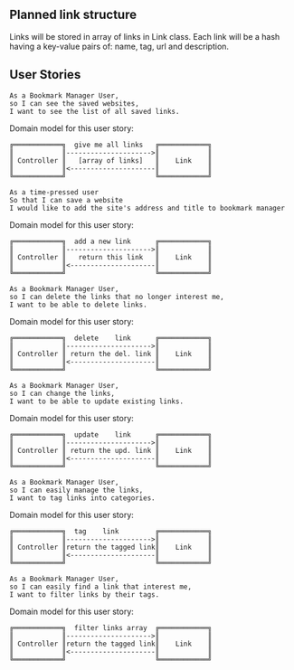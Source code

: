## Planned link structure
Links will be stored in array of links in Link class. 
Each link will be a hash having a key-value pairs of: name, tag, url and description.

## User Stories

```plain
As a Bookmark Manager User,
so I can see the saved websites,
I want to see the list of all saved links.
```
Domain model for this user story:
```plain
╔════════════╗  give me all links   ╔════════════╗
║            ║--------------------->║            ║
║ Controller ║   [array of links]   ║    Link    ║
║            ║<---------------------║            ║
╚════════════╝                      ╚════════════╝
```
```plain
As a time-pressed user
So that I can save a website
I would like to add the site's address and title to bookmark manager
```
Domain model for this user story:

```plain
╔════════════╗  add a new link      ╔════════════╗
║            ║--------------------->║            ║
║ Controller ║   return this link   ║    Link    ║
║            ║<---------------------║            ║
╚════════════╝                      ╚════════════╝
```
```plain
As a Bookmark Manager User,
so I can delete the links that no longer interest me,
I want to be able to delete links.
```
Domain model for this user story:

```plain
╔════════════╗  delete    link      ╔════════════╗
║            ║--------------------->║            ║
║ Controller ║ return the del. link ║    Link    ║
║            ║<---------------------║            ║
╚════════════╝                      ╚════════════╝
```
```plain
As a Bookmark Manager User,
so I can change the links,
I want to be able to update existing links.
```
Domain model for this user story:

```plain
╔════════════╗  update    link      ╔════════════╗
║            ║--------------------->║            ║
║ Controller ║ return the upd. link ║    Link    ║
║            ║<---------------------║            ║
╚════════════╝                      ╚════════════╝
```
```plain
As a Bookmark Manager User,
so I can easily manage the links,
I want to tag links into categories.
```
Domain model for this user story:

```plain
╔════════════╗  tag    link         ╔════════════╗
║            ║--------------------->║            ║
║ Controller ║return the tagged link║    Link    ║
║            ║<---------------------║            ║
╚════════════╝                      ╚════════════╝
```
```plain
As a Bookmark Manager User,
so I can easily find a link that interest me,
I want to filter links by their tags.
```
Domain model for this user story:
```plain
╔════════════╗  filter links array  ╔════════════╗
║            ║--------------------->║            ║
║ Controller ║return the tagged link║    Link    ║
║            ║<---------------------║            ║
╚════════════╝                      ╚════════════╝
```
